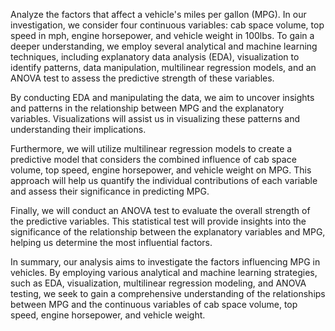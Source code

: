 Analyze the factors that affect a vehicle's miles per gallon (MPG). In our investigation, we consider four continuous variables: cab space volume, top speed in mph, engine horsepower, and vehicle weight in 100lbs. To gain a deeper understanding, we employ several analytical and machine learning techniques, including explanatory data analysis (EDA), visualization to identify patterns, data manipulation, multilinear regression models, and an ANOVA test to assess the predictive strength of these variables.

By conducting EDA and manipulating the data, we aim to uncover insights and patterns in the relationship between MPG and the explanatory variables. Visualizations will assist us in visualizing these patterns and understanding their implications.

Furthermore, we will utilize multilinear regression models to create a predictive model that considers the combined influence of cab space volume, top speed, engine horsepower, and vehicle weight on MPG. This approach will help us quantify the individual contributions of each variable and assess their significance in predicting MPG.

Finally, we will conduct an ANOVA test to evaluate the overall strength of the predictive variables. This statistical test will provide insights into the significance of the relationship between the explanatory variables and MPG, helping us determine the most influential factors.

In summary, our analysis aims to investigate the factors influencing MPG in vehicles. By employing various analytical and machine learning strategies, such as EDA, visualization, multilinear regression modeling, and ANOVA testing, we seek to gain a comprehensive understanding of the relationships between MPG and the continuous variables of cab space volume, top speed, engine horsepower, and vehicle weight.
